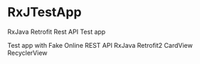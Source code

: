 # RxJTestApp
RxJava Retrofit Rest API Test app

Test app with Fake Online REST API
RxJava
Retrofit2
CardView
RecyclerView
